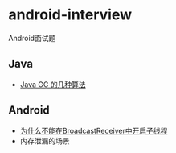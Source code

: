 # android-interview
Android面试题


## Java
- [Java GC 的几种算法](document/java/JavaGC.md)

## Android
- [为什么不能在BroadcastReceiver中开启子线程](document/android/为什么不能在BroadcastReceiver中开启子线程.md)
- 内存泄漏的场景
